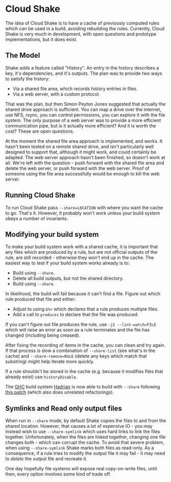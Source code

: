 # Cloud Shake

The idea of Cloud Shake is to have a cache of previously computed rules which can be used in a build, avoiding rebuilding the rules. Currently, Cloud Shake is very much in development, with open questions and prototype implementations, but it does exist.

## The Model

Shake adds a feature called "History". An entry in the history describes a key, it's dependencies, and it's outputs. The plan was to provide two ways to satisfy the history:

* Via a shared file area, which records history entries in files.
* Via a web server, with a custom protocol.

That was the plan, but then Simon Peyton Jones suggested that actually the shared drive approach is sufficient. You can map a drive over the internet, use NFS, rsync, you can control permissions, you can explore it with the file system. The only purpose of a web server was to provide a more efficient communication pipe, but is it actually more efficient? And it is worth the cost? These are open questions.

At the moment the shared file area approach is implemented, and works. It hasn't been tested on a remote shared drive, and isn't particularly well designed to support that, although it might work, and could certainly be adapted. The web server approach hasn't been finished, so doesn't work at all. We're left with the question - push forward with the shared file area and delete the web server, or push forward with the web server. Proof of someone using the file area successfully would be enough to kill the web server.

## Running Cloud Shake

To run Cloud Shake pass `--share=LOCATION` with where you want the cache to go. That's it. However, it probably won't work unless your build system obeys a number of invariants.

## Modifying your build system

To make your build system work with a shared cache, it is important that any files which are produced by a rule, but are not official outputs of the rule, are still recorded - otherwise they won't end up in the cache. The easiest way to test if your build system works already is to:

* Build using `--share`.
* Delete all build outputs, but not the shared directory.
* Build using `--share`.

In likelihood, the build will fail because it can't find a file. Figure out which rule produced that file and either:

* Adjust to using `&%>` which declares that a rule produces multiple files.
* Add a call to `produces` to declare that the file was produced.

If you can't figure out file produces the rule, use `-j1 --lint-watch=FILE` which will raise an error as soon as a rule terminates and the file has changed (including being creased).

After fixing the recording of items in the cache, you can clean and try again. If that process is slow a combination of `--share-list` (see what's in the cache) and `--share-remove=RULE` (delete any keys which match that substring) might help iterate more quickly.

If a rule shouldn't be stored in the cache (e.g. because it modifies files that already exist) use `historyDisable`.

The [GHC](https://www.haskell.org/ghc/) build system [Hadrian](https://ghc.haskell.org/trac/ghc/wiki/Building/Hadrian/QuickStart) is now able to build with `--share` following [this patch](https://gitlab.haskell.org/ghc/ghc/merge_requests/317) (which also does unrelated refactorings).

## Symlinks and Read only output files

When run in `--share` mode, by default Shake copies the files to and from the shared location. However, that causes a lot of expensive IO - you may instead wish to use `--share-symlink` which uses hard links to link the files together. Unfortunately, when the files are linked together, changing one file changes both - which can corrupt the cache. To avoid that severe problem, when using `--share-symlink` Shake marks both files as read-only. As a consequence, if a rule tries to modify the output file it may fail - it may need to _delete_ the output file and recreate it.

One day hopefully file systems will expose real copy-on-write files, until then, every option involves some kind of trade off.
